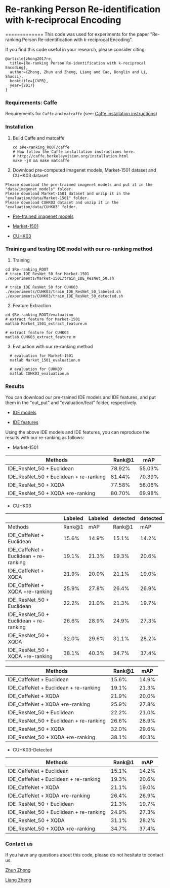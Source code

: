 # Re-ranking Person Re-identification with k-reciprocal Encoding 
=============
This code was used for experiments for the paper "Re-ranking Person Re-identification with k-reciprocal Encoding".

If you find this code useful in your research, please consider citing:

    @article{zhong2017re,
      title={Re-ranking Person Re-identification with k-reciprocal Encoding},
      author={Zhong, Zhun and Zheng, Liang and Cao, Donglin and Li, Shaozi},
      booktitle={CVPR},
      year={2017}
    }


### Requirements: Caffe

Requirements for `Caffe` and `matcaffe` (see: [Caffe installation instructions](http://caffe.berkeleyvision.org/installation.html))

### Installation
1. Build Caffe and matcaffe
    ```Shell
    cd $Re-ranking_ROOT/caffe
    # Now follow the Caffe installation instructions here:
    # http://caffe.berkeleyvision.org/installation.html
    make -j8 && make matcaffe
    ```
    
2. Download pre-computed imagenet models, Market-1501 dataset and CUHK03 dataset
  ```Shell
  Please download the pre-trained imagenet models and put it in the "data/imagenet_models" folder.
  Please download Market-1501 dataset and unzip it in the "evaluation/data/Market-1501" folder. 
  Please download CUHK03 dataset and unzip it in the "evaluation/data/CUHK03" folder.
  ```
  
- [Pre-trained imagenet models](https://pan.baidu.com/s/1o7YZT8Y)
  
- [Market-1501](https://pan.baidu.com/s/1ntIi2Op)

- [CUHK03](https://pan.baidu.com/----)

### Training and testing IDE model with our re-ranking method

1. Training 
  ```Shell
  cd $Re-ranking_ROOT
  # train IDE ResNet_50 for Market-1501
  ./experiments/Market-1501/train_IDE_ResNet_50.sh
  
  # train IDE ResNet_50 for CUHK03
  ./experiments/CUHK03/train_IDE_ResNet_50_labeled.sh
  ./experiments/CUHK03/train_IDE_ResNet_50_detected.sh
  ```
2. Feature Extraction
  ```Shell
  cd $Re-ranking_ROOT/evaluation
  # extract feature for Market-1501
  matlab Market_1501_extract_feature.m
  
  # extract feature for CUHK03
  matlab CUHK03_extract_feature.m
  ```
  
3. Evaluation with our re-ranking method
  ```Shell
    # evaluation for Market-1501
    matlab Market_1501_evaluation.m
    
    # evaluation for CUHK03
    matlab CUHK03_evaluation.m
  ``` 
  
### Results
You can download our pre-trained IDE models and IDE features, and put them in the "out_put"  and "evaluation/feat" folder, respectively. 

- [IDE models](https://pan.baidu.com/123) 

- [IDE features](https://pan.baidu.com/123)

Using the above IDE models and IDE features, you can reproduce the results with our re-ranking as follows:

- Market-1501

|Methods |   Rank@1 | mAP|
| --------   | -----  | ----  |
|IDE_ResNet_50  + Euclidean | 78.92% | 55.03%|
|IDE_ResNet_50  + Euclidean + re-ranking | 81.44% | 70.39%|
|IDE_ResNet_50  + XQDA      | 77.58% | 56.06%|
|IDE_ResNet_50  + XQDA +re-ranking     | 80.70% | 69.98%|

- CUHK03

| |  Labeled | Labeled|  detected | detected|
| -------| -----  | ----  |----  |----  |
|Methods |  Rank@1 | mAP|  Rank@1 | mAP|
|IDE_CaffeNet  + Euclidean | 15.6% | 14.9%|  15.1% | 14.2%|
|IDE_CaffeNet  + Euclidean + re-ranking | 19.1% | 21.3%|19.3% | 20.6%|
|IDE_CaffeNet  + XQDA      | 21.9% | 20.0%|21.1% | 19.0%|
|IDE_CaffeNet  + XQDA +re-ranking     | 25.9% | 27.8%|26.4% | 26.9%|
|IDE_ResNet_50  + Euclidean | 22.2% | 21.0%|21.3% | 19.7%|
|IDE_ResNet_50  + Euclidean + re-ranking | 26.6% | 28.9%|24.9% | 27.3%|
|IDE_ResNet_50  + XQDA      | 32.0% | 29.6%|31.1% | 28.2%|
|IDE_ResNet_50  + XQDA +re-ranking     | 38.1% | 40.3%|34.7% | 37.4%|

|Methods |   Rank@1 | mAP|
| --------   | -----  | ----  |
|IDE_CaffeNet  + Euclidean | 15.6% | 14.9%|
|IDE_CaffeNet  + Euclidean + re-ranking | 19.1% | 21.3%|
|IDE_CaffeNet  + XQDA      | 21.9% | 20.0%|
|IDE_CaffeNet  + XQDA +re-ranking     | 25.9% | 27.8%|
|IDE_ResNet_50  + Euclidean | 22.2% | 21.0%|
|IDE_ResNet_50  + Euclidean + re-ranking | 26.6% | 28.9%|
|IDE_ResNet_50  + XQDA      | 32.0% | 29.6%|
|IDE_ResNet_50  + XQDA +re-ranking     | 38.1% | 40.3%|

- CUHK03-Detected

|Methods |   Rank@1 | mAP|
| --------   | -----  | ----  |
|IDE_CaffeNet  + Euclidean | 15.1% | 14.2%|
|IDE_CaffeNet  + Euclidean + re-ranking | 19.3% | 20.6%|
|IDE_CaffeNet  + XQDA      | 21.1% | 19.0%|
|IDE_CaffeNet  + XQDA +re-ranking     | 26.4% | 26.9%|
|IDE_ResNet_50  + Euclidean | 21.3% | 19.7%|
|IDE_ResNet_50  + Euclidean + re-ranking | 24.9% | 27.3%|
|IDE_ResNet_50  + XQDA      | 31.1% | 28.2%|
|IDE_ResNet_50  + XQDA +re-ranking     | 34.7% | 37.4%|


### Contact us

If you have any questions about this code, please do not hesitate to contact us.

[Zhun Zhong](http://zhunzhong.site)

[Liang Zheng](http://liangzheng.com.cn)
